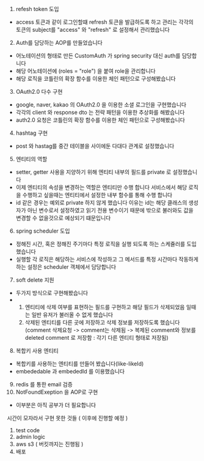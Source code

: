 1. refesh token 도입
  - access 토큰과 같이 로그인할떄 refresh 토큰을 발급하도록 하고 관리는 각각의 토큰의 subject를 "access" 와 "refresh" 로 설정해서 관리했습니다
2. Auth를 담당하는 AOP를 만들었습니다
  - 어노테이션의 형태로 만든 CustomAuth 가 spring security 대신 auth를 담당합니다
  - 해당 어노테이션에 (roles = "role") 을 붙여 role을 관리합니다
  - 해당 로직을 코틀린의 확장 함수를 이용한 체인 패턴으로 구성해봤습니다
3. OAuth2.0 다수 구현
  - google, naver, kakao 의 OAuth2.0 을 이용한 소셜 로그인을 구현했습니다
  - 각각의 client 와 response dto 는 전략 패턴을 이용한 추상화를 해봤습니다
  - auth2.0 요청은 코틀린의 확장 함수를 이용한 체인 패턴으로 구성해봤습니다
4. hashtag 구현
  - post 와 hastag를 중간 테이블을 사이에둔 다대다 관계로 설정했습니다
5. 엔티티의 역할
  - setter, getter 사용을 지양하기 위해 엔티티 내부의 필드를 private 로 설정했습니다
  - 이제 엔티티의 속성을 변경하는 역할은 엔티티만 수행 합니다 서비스에서 해당 로직을 수행하고 싶을때는 엔티티에서 설정한 내부 함수를 통해 수행 합니다
  - id 같은 경우는 예외로 private 하지 않게 했습니다 이유는 id는 해당 클래스의 생성자가 아닌 변수로서 설정하였고 읽기 전용 변수이기 때문에 밖으로 불러와도 값을 변경할 수 없을것으로 예상되기 떄문입니다
6. spring scheduler 도입
  - 정해진 시간, 혹은 정해진 주기마다 특정 로직을 실행 되도록 하는 스케쥴러를 도입 했습니다
  - 실행할 각 로직은 해당하는 서비스에 작성하고 그 메서드를 특정 시간마다 작동하게하는 설정은 scheduler 객체에서 담당합니다
7. soft delete 지원
 - 두가지 방식으로 구현해봤습니다
 - 1. 엔티티에 삭제 여부를 표현하는 필드를 구현하고 해당 필드가 삭제되었음 일때는 일반 유저가 불러올 수 없게 했습니다
   2. 삭제된 엔티티를 다른 곳에 저장하고 삭제 정보를 저장하도록 했습니다 (comment 삭제요청 -> comment는 삭제됨 -> 복제된 comment와 정보를 deleted comment 로 저장함 : 각기 다른 엔티티 형태로 저장됨)
8. 복합키 사용 엔티티
 - 복합키를 사용하는 엔티티를 만들어 봤습니다(like-likeId)
 - embededable 과 embededId 를 이용했습니다
9. redis 를 통한 email 검증
10. NotFoundExeption 을 AOP로 구현
  - 이부분은 아직 공부가 더 필요합니다




시간이 모자라서 구현 못한 것들 ( 이후에 진행할 예정 )
1. test code
2. admin logic
3. aws s3 ( 버킷까지는 진행됨 )
4. 배포
